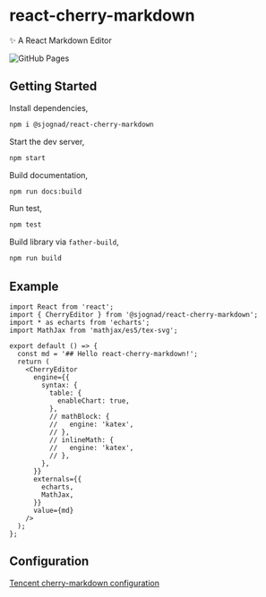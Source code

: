 # react-cherry-markdown

✨ A React Markdown Editor

![GitHub Pages](https://github.com/dangojs/react-cherry-markdown/actions/workflows/docs-deployment.yml/badge.svg)

## Getting Started

Install dependencies,

```bash
npm i @sjognad/react-cherry-markdown
```

Start the dev server,

```bash
npm start
```

Build documentation,

```bash
npm run docs:build
```

Run test,

```bash
npm test
```

Build library via `father-build`,

```bash
npm run build
```

## Example

```tsx
import React from 'react';
import { CherryEditor } from '@sjognad/react-cherry-markdown';
import * as echarts from 'echarts';
import MathJax from 'mathjax/es5/tex-svg';

export default () => {
  const md = '## Hello react-cherry-markdown!';
  return (
    <CherryEditor
      engine={{
        syntax: {
          table: {
            enableChart: true,
          },
          // mathBlock: {
          //   engine: 'katex',
          // },
          // inlineMath: {
          //   engine: 'katex',
          // },
        },
      }}
      externals={{
        echarts,
        MathJax,
      }}
      value={md}
    />
  );
};
```

## Configuration

[Tencent cherry-markdown configuration](https://github.com/Tencent/cherry-markdown/blob/main/docs/configuration.md)
